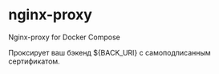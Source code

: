 # nginx-proxy

Nginx-proxy for Docker Compose

Проксирует ваш бэкенд ${BACK_URI} с самоподписанным сертификатом.
